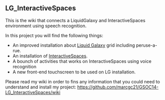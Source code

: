 
<h2>LG_InteractiveSpaces</h2>
<p>This is the wiki that connects a LiquidGalaxy and InteractiveSpaces environment using speech recognition.</p>
<p>In this project you will find the following things:
<ul>
  <li>An improved installation about <a href="https://github.com/marcgc21/LG_InteractiveSpaces/wiki/INSTALL-LiquidGalaxy">Liquid Galaxy</a> grid including peruse-a-rue.</li>
  <li>An installation of <a href="https://github.com/marcgc21/LG_InteractiveSpaces/wiki/INSTALL-InteractiveSpaces">InteractiveSpaces</a>.</li>
  <li>A bounch of activities that works on InteractiveSpaces using voice recognition</li>
  <li>A new front-end touchscreen to be used on LG installation.</li>
</ul>



Please read my wiki in order to fins any information that you could need to understand and install my project: https://github.com/marcgc21/GSOC14-LG_InteractiveSpaces/wiki

